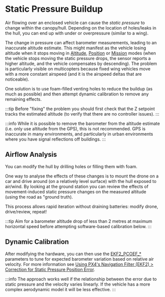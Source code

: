 # Static Pressure Buildup

Air flowing over an enclosed vehicle can cause the _static pressure_ to change within the canopy/hull.
Depending on the location of holes/leaks in the hull, you can end up with under or overpressure (similar to a wing).

The change in pressure can affect barometer measurements, leading to an inaccurate altitude estimate.
This might manifest as the vehicle losing altitude when it stops moving in [Altitude](../flight_modes_mc/altitude.md), [Position](../flight_modes_mc/position.md) or [Mission](../flight_modes_mc/mission.md) modes (when the vehicle stops moving the static pressure drops, the sensor reports a higher altitude, and the vehicle compensates by descending).
The problem is particularly visible on multicopters because fixed wing vehicles move with a more constant airspeed (and it is the airspeed deltas that are noticeable).

One solution is to use foam-filled venting holes to reduce the buildup (as much as possible) and then attempt dynamic calibration to remove any remaining effects.

:::tip
Before "fixing" the problem you should first check that the Z setpoint tracks the estimated altitude (to verify that there are no controller issues).
:::

:::info
While it is possible to remove the barometer from the altitude estimate (i.e. only use altitude from the GPS), this is not recommended.
GPS is inaccurate in many environments, and particularly in urban environments where you have signal reflections off buildings.
:::

## Airflow Analysis

You can modify the hull by drilling holes or filling them with foam.

One way to analyse the effects of these changes is to mount the drone on a car and drive around (on a relatively level surface) with the hull exposed to air/wind.
By looking at the ground station you can review the effects of movement-induced static pressure changes on the measured altitude (using the road as "ground truth).

This process allows rapid iteration without draining batteries: modify drone, drive/review, repeat!

:::tip
Aim for a barometer altitude drop of less than 2 metres at maximum horizontal speed before attempting software-based calibration below.
:::

## Dynamic Calibration

After modifying the hardware, you can then use the [EKF2_PCOEF\_\*](../advanced_config/parameter_reference.md#EKF2_PCOEF_XN) parameters to tune for expected barometer variation based on relative air velocity.
For more information see [Using PX4's Navigation Filter (EKF2) > Correction for Static Pressure Position Error](../advanced_config/tuning_the_ecl_ekf.md#correction-for-static-pressure-position-error).

:::info
The approach works well if the relationship between the error due to static pressure and the velocity varies linearly.
If the vehicle has a more complex aerodynamic model it will be less effective.
:::
